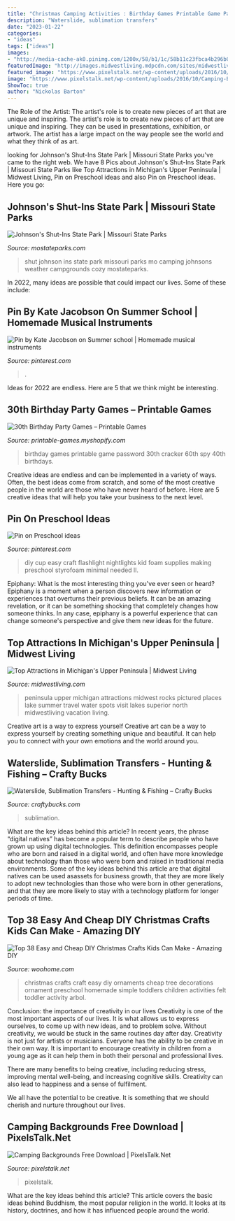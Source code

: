 ```yaml
---
title: "Christmas Camping Activities : Birthday Games Printable Game Password 30th Cracker 60th Spy 40th Birthdays"
description: "Waterslide, sublimation transfers"
date: "2023-01-22"
categories:
- "ideas"
tags: ["ideas"]
images:
- "http://media-cache-ak0.pinimg.com/1200x/58/b1/1c/58b11c23fbca4b296b0bfaf102fbf57b.jpg"
featuredImage: "http://images.midwestliving.mdpcdn.com/sites/midwestliving.com/files/styles/slide/public/101629831New.jpg?itok=kRjfzE14"
featured_image: "https://www.pixelstalk.net/wp-content/uploads/2016/10/Camping-Backgrounds-Desktop.jpg"
image: "https://www.pixelstalk.net/wp-content/uploads/2016/10/Camping-Backgrounds-Desktop.jpg"
ShowToc: true
author: "Nickolas Barton"
---
```



The Role of the Artist: The artist's role is to create new pieces of art that are unique and inspiring.
The artist's role is to create new pieces of art that are unique and inspiring. They can be used in presentations, exhibition, or artwork. The artist has a large impact on the way people see the world and what they think of as art.

	

		
looking for Johnson&#039;s Shut-Ins State Park | Missouri State Parks you've came to the right web. We have 8 Pics about Johnson&#039;s Shut-Ins State Park | Missouri State Parks like Top Attractions in Michigan&#039;s Upper Peninsula | Midwest Living, Pin on Preschool ideas and also Pin on Preschool ideas. Here you go:
		
    
## Johnson&#039;s Shut-Ins State Park | Missouri State Parks

<img loading=lazy src="https://mostateparks.com/sites/mostateparks/files/flickrcache/72157625843213481/32057565314.jpg" onerror="this.onerror=null;this.src='https://tse1.mm.bing.net/th?id=OIP.k1eJ_rl0zQHj9Izgm7GJyAHaEm&amp;pid=15.1';" alt="Johnson&#039;s Shut-Ins State Park | Missouri State Parks">

_Source: mostateparks.com_

>shut johnson ins state park missouri parks mo camping johnsons weather campgrounds cozy mostateparks. 

	

In 2022, many ideas are possible that could impact our lives. Some of these include: 

    
## Pin By Kate Jacobson On Summer School | Homemade Musical Instruments

<img loading=lazy src="http://media-cache-ak0.pinimg.com/1200x/58/b1/1c/58b11c23fbca4b296b0bfaf102fbf57b.jpg" onerror="this.onerror=null;this.src='https://tse1.mm.bing.net/th?id=OIP.KYhwIC_oFoq6YFgswoQr5gHaJ6&amp;pid=15.1';" alt="Pin by Kate Jacobson on Summer school | Homemade musical instruments">

_Source: pinterest.com_

>. 

	

Ideas for 2022 are endless. Here are 5 that we think might be interesting. 

    
## 30th Birthday Party Games – Printable Games

<img loading=lazy src="http://cdn.shopify.com/s/files/1/0454/2101/products/Password-Cracker-Game_Page_1-M_grande.png?v=1399474316" onerror="this.onerror=null;this.src='https://tse2.mm.bing.net/th?id=OIP.KFHcxj1ZQyyg-iVPrTMBwwAAAA&amp;pid=15.1';" alt="30th Birthday Party Games – Printable Games">

_Source: printable-games.myshopify.com_

>birthday games printable game password 30th cracker 60th spy 40th birthdays. 

	

Creative ideas are endless and can be implemented in a variety of ways. Often, the best ideas come from scratch, and some of the most creative people in the world are those who have never heard of before. Here are 5 creative ideas that will help you take your business to the next level.

    
## Pin On Preschool Ideas

<img loading=lazy src="https://i.pinimg.com/736x/31/c4/d0/31c4d08a6f6db6b5ca2f3c98d96021f9.jpg" onerror="this.onerror=null;this.src='https://tse4.mm.bing.net/th?id=OIP._6NA_2hsXm25PYGMVR4tvQHaKv&amp;pid=15.1';" alt="Pin on Preschool ideas">

_Source: pinterest.com_

>diy cup easy craft flashlight nightlights kid foam supplies making preschool styrofoam minimal needed ll. 

	

Epiphany: What is the most interesting thing you've ever seen or heard?
Epiphany is a moment when a person discovers new information or experiences that overturns their previous beliefs. It can be an amazing revelation, or it can be something shocking that completely changes how someone thinks. In any case, epiphany is a powerful experience that can change someone's perspective and give them new ideas for the future.

    
## Top Attractions In Michigan&#039;s Upper Peninsula | Midwest Living

<img loading=lazy src="http://images.midwestliving.mdpcdn.com/sites/midwestliving.com/files/styles/slide/public/101629831New.jpg?itok=kRjfzE14" onerror="this.onerror=null;this.src='https://tse2.mm.bing.net/th?id=OIP._HAY3XXdO2GlMUpsW1Ll2QHaKh&amp;pid=15.1';" alt="Top Attractions in Michigan&#039;s Upper Peninsula | Midwest Living">

_Source: midwestliving.com_

>peninsula upper michigan attractions midwest rocks pictured places lake summer travel water spots visit lakes superior north midwestliving vacation living. 

	

Creative art is a way to express yourself
Creative art can be a way to express yourself by creating something unique and beautiful. It can help you to connect with your own emotions and the world around you.

    
## Waterslide, Sublimation Transfers - Hunting &amp; Fishing – Crafty Bucks

<img loading=lazy src="http://cdn.shopify.com/s/files/1/0247/8679/6618/products/LP-FISHING_SOLVES_PROBLEMS_1200x1200.jpg?v=1565459947" onerror="this.onerror=null;this.src='https://tse4.mm.bing.net/th?id=OIP.ltd1y4FAUP0vXU19bYSxcwHaJk&amp;pid=15.1';" alt="Waterslide, Sublimation Transfers - Hunting &amp; Fishing – Crafty Bucks">

_Source: craftybucks.com_

>sublimation. 

	

What are the key ideas behind this article?
In recent years, the phrase “digital natives” has become a popular term to describe people who have grown up using digital technologies. This definition encompasses people who are born and raised in a digital world, and often have more knowledge about technology than those who were born and raised in traditional media environments. Some of the key ideas behind this article are that digital natives can be used asassets for business growth, that they are more likely to adopt new technologies than those who were born in other generations, and that they are more likely to stay with a technology platform for longer periods of time.

    
## Top 38 Easy And Cheap DIY Christmas Crafts Kids Can Make - Amazing DIY

<img loading=lazy src="http://www.woohome.com/wp-content/uploads/2013/11/Christmas-craft-for-kids-38.jpg" onerror="this.onerror=null;this.src='https://tse4.mm.bing.net/th?id=OIP.5Ii6USAONBUK8GK0-EfcmgHaHw&amp;pid=15.1';" alt="Top 38 Easy and Cheap DIY Christmas Crafts Kids Can Make - Amazing DIY">

_Source: woohome.com_

>christmas crafts craft easy diy ornaments cheap tree decorations ornament preschool homemade simple toddlers children activities felt toddler activity arbol. 

	

Conclusion: the importance of creativity in our lives
Creativity is one of the most important aspects of our lives. It is what allows us to express ourselves, to come up with new ideas, and to problem solve. Without creativity, we would be stuck in the same routines day after day.
Creativity is not just for artists or musicians. Everyone has the ability to be creative in their own way. It is important to encourage creativity in children from a young age as it can help them in both their personal and professional lives.

There are many benefits to being creative, including reducing stress, improving mental well-being, and increasing cognitive skills. Creativity can also lead to happiness and a sense of fulfilment.

We all have the potential to be creative. It is something that we should cherish and nurture throughout our lives.

    
## Camping Backgrounds Free Download | PixelsTalk.Net

<img loading=lazy src="https://www.pixelstalk.net/wp-content/uploads/2016/10/Camping-Backgrounds-Desktop.jpg" onerror="this.onerror=null;this.src='https://tse2.mm.bing.net/th?id=OIP.qTlbFf3GPTC9dsE_R8P9owHaEK&amp;pid=15.1';" alt="Camping Backgrounds Free Download | PixelsTalk.Net">

_Source: pixelstalk.net_

>pixelstalk. 

	

What are the key ideas behind this article?
This article covers the basic ideas behind Buddhism, the most popular religion in the world. It looks at its history, doctrines, and how it has influenced people around the world.

